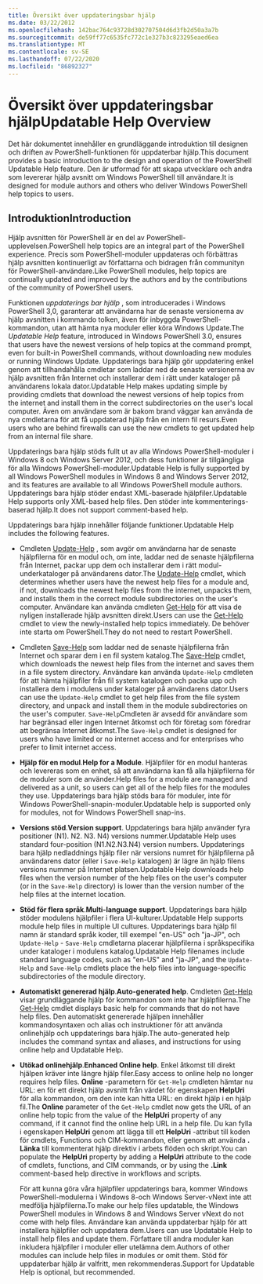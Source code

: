 ```yaml
---
title: Översikt över uppdateringsbar hjälp
ms.date: 03/22/2012
ms.openlocfilehash: 142bac764c93728d302707504d6d3fb2d50a3a7b
ms.sourcegitcommit: de59ff77c6535fc772c1e327b3c823295eaed6ea
ms.translationtype: MT
ms.contentlocale: sv-SE
ms.lasthandoff: 07/22/2020
ms.locfileid: "86892327"
---
```

# <a name="updatable-help-overview"></a><span data-ttu-id="c6b47-102">Översikt över uppdateringsbar hjälp</span><span class="sxs-lookup"><span data-stu-id="c6b47-102">Updatable Help Overview</span></span>

<span data-ttu-id="c6b47-103">Det här dokumentet innehåller en grundläggande introduktion till designen och driften av PowerShell-funktionen för uppdaterbar hjälp.</span><span class="sxs-lookup"><span data-stu-id="c6b47-103">This document provides a basic introduction to the design and operation of the PowerShell Updatable Help feature.</span></span> <span data-ttu-id="c6b47-104">Den är utformad för att skapa utvecklare och andra som levererar hjälp avsnitt om Windows PowerShell till användare.</span><span class="sxs-lookup"><span data-stu-id="c6b47-104">It is designed for module authors and others who deliver Windows PowerShell help topics to users.</span></span>

## <a name="introduction"></a><span data-ttu-id="c6b47-105">Introduktion</span><span class="sxs-lookup"><span data-stu-id="c6b47-105">Introduction</span></span>

<span data-ttu-id="c6b47-106">Hjälp avsnitten för PowerShell är en del av PowerShell-upplevelsen.</span><span class="sxs-lookup"><span data-stu-id="c6b47-106">PowerShell help topics are an integral part of the PowerShell experience.</span></span> <span data-ttu-id="c6b47-107">Precis som PowerShell-moduler uppdateras och förbättras hjälp avsnitten kontinuerligt av författarna och bidragen från communityn för PowerShell-användare.</span><span class="sxs-lookup"><span data-stu-id="c6b47-107">Like PowerShell modules, help topics are continually updated and improved by the authors and by the contributions of the community of PowerShell users.</span></span>

<span data-ttu-id="c6b47-108">Funktionen *uppdaterings bar hjälp* , som introducerades i Windows PowerShell 3,0, garanterar att användarna har de senaste versionerna av hjälp avsnitten i kommando tolken, även för inbyggda PowerShell-kommandon, utan att hämta nya moduler eller köra Windows Update.</span><span class="sxs-lookup"><span data-stu-id="c6b47-108">The *Updatable Help* feature, introduced in Windows PowerShell 3.0, ensures that users have the newest versions of help topics at the command prompt, even for built-in PowerShell commands, without downloading new modules or running Windows Update.</span></span> <span data-ttu-id="c6b47-109">Uppdaterings bara hjälp gör uppdatering enkel genom att tillhandahålla cmdletar som laddar ned de senaste versionerna av hjälp avsnitten från Internet och installerar dem i rätt under kataloger på användarens lokala dator.</span><span class="sxs-lookup"><span data-stu-id="c6b47-109">Updatable Help makes updating simple by providing cmdlets that download the newest versions of help topics from the internet and install them in the correct subdirectories on the user's local computer.</span></span> <span data-ttu-id="c6b47-110">Även om användare som är bakom brand väggar kan använda de nya cmdletarna för att få uppdaterad hjälp från en intern fil resurs.</span><span class="sxs-lookup"><span data-stu-id="c6b47-110">Even users who are behind firewalls can use the new cmdlets to get updated help from an internal file share.</span></span>

<span data-ttu-id="c6b47-111">Uppdaterings bara hjälp stöds fullt ut av alla Windows PowerShell-moduler i Windows 8 och Windows Server 2012, och dess funktioner är tillgängliga för alla Windows PowerShell-moduler.</span><span class="sxs-lookup"><span data-stu-id="c6b47-111">Updatable Help is fully supported by all Windows PowerShell modules in Windows 8 and Windows Server 2012, and its features are available to all Windows PowerShell module authors.</span></span> <span data-ttu-id="c6b47-112">Uppdaterings bara hjälp stöder endast XML-baserade hjälpfiler.</span><span class="sxs-lookup"><span data-stu-id="c6b47-112">Updatable Help supports only XML-based help files.</span></span> <span data-ttu-id="c6b47-113">Den stöder inte kommenterings-baserad hjälp.</span><span class="sxs-lookup"><span data-stu-id="c6b47-113">It does not support comment-based help.</span></span>

<span data-ttu-id="c6b47-114">Uppdaterings bara hjälp innehåller följande funktioner.</span><span class="sxs-lookup"><span data-stu-id="c6b47-114">Updatable Help includes the following features.</span></span>

- <span data-ttu-id="c6b47-115">Cmdleten [Update-Help](/powershell/module/Microsoft.PowerShell.Core/Update-Help) , som avgör om användarna har de senaste hjälpfilerna för en modul och, om inte, laddar ned de senaste hjälpfilerna från Internet, packar upp dem och installerar dem i rätt modul-underkataloger på användarens dator.</span><span class="sxs-lookup"><span data-stu-id="c6b47-115">The [Update-Help](/powershell/module/Microsoft.PowerShell.Core/Update-Help) cmdlet, which determines whether users have the newest help files for a module and, if not, downloads the newest help files from the internet, unpacks them, and installs them in the correct module subdirectories on the user's computer.</span></span> <span data-ttu-id="c6b47-116">Användare kan använda cmdleten [Get-Help](/powershell/module/Microsoft.PowerShell.Core/Get-Help) för att visa de nyligen installerade hjälp avsnitten direkt.</span><span class="sxs-lookup"><span data-stu-id="c6b47-116">Users can use the [Get-Help](/powershell/module/Microsoft.PowerShell.Core/Get-Help) cmdlet to view the newly-installed help topics immediately.</span></span> <span data-ttu-id="c6b47-117">De behöver inte starta om PowerShell.</span><span class="sxs-lookup"><span data-stu-id="c6b47-117">They do not need to restart PowerShell.</span></span>

- <span data-ttu-id="c6b47-118">Cmdleten [Save-Help](/powershell/module/Microsoft.PowerShell.Core/Save-Help) som laddar ned de senaste hjälpfilerna från Internet och sparar dem i en fil system katalog.</span><span class="sxs-lookup"><span data-stu-id="c6b47-118">The [Save-Help](/powershell/module/Microsoft.PowerShell.Core/Save-Help) cmdlet, which downloads the newest help files from the internet and saves them in a file system directory.</span></span> <span data-ttu-id="c6b47-119">Användare kan använda `Update-Help` cmdleten för att hämta hjälpfiler från fil system katalogen och packa upp och installera dem i modulens under kataloger på användarens dator.</span><span class="sxs-lookup"><span data-stu-id="c6b47-119">Users can use the `Update-Help` cmdlet to get help files from the file system directory, and unpack and install them in the module subdirectories on the user's computer.</span></span> <span data-ttu-id="c6b47-120">`Save-Help`Cmdleten är avsedd för användare som har begränsad eller ingen Internet åtkomst och för företag som föredrar att begränsa Internet åtkomst.</span><span class="sxs-lookup"><span data-stu-id="c6b47-120">The `Save-Help` cmdlet is designed for users who have limited or no internet access and for enterprises who prefer to limit internet access.</span></span>

- <span data-ttu-id="c6b47-121">**Hjälp för en modul**.</span><span class="sxs-lookup"><span data-stu-id="c6b47-121">**Help for a Module**.</span></span> <span data-ttu-id="c6b47-122">Hjälpfiler för en modul hanteras och levereras som en enhet, så att användarna kan få alla hjälpfilerna för de moduler som de använder.</span><span class="sxs-lookup"><span data-stu-id="c6b47-122">Help files for a module are managed and delivered as a unit, so users can get all of the help files for the modules they use.</span></span> <span data-ttu-id="c6b47-123">Uppdaterings bara hjälp stöds bara för moduler, inte för Windows PowerShell-snapin-moduler.</span><span class="sxs-lookup"><span data-stu-id="c6b47-123">Updatable help is supported only for modules, not for Windows PowerShell snap-ins.</span></span>

- <span data-ttu-id="c6b47-124">**Versions stöd**.</span><span class="sxs-lookup"><span data-stu-id="c6b47-124">**Version support**.</span></span> <span data-ttu-id="c6b47-125">Uppdaterings bara hjälp använder fyra positioner (N1). N2. N3. N4) versions nummer.</span><span class="sxs-lookup"><span data-stu-id="c6b47-125">Updatable Help uses standard four-position (N1.N2.N3.N4) version numbers.</span></span>
  <span data-ttu-id="c6b47-126">Uppdaterings bara hjälp nedladdnings hjälp filer när versions numret för hjälpfilerna på användarens dator (eller i `Save-Help` katalogen) är lägre än hjälp filens versions nummer på Internet platsen.</span><span class="sxs-lookup"><span data-stu-id="c6b47-126">Updatable Help downloads help files when the version number of the help files on the user's computer (or in the `Save-Help` directory) is lower than the version number of the help files at the internet location.</span></span>

- <span data-ttu-id="c6b47-127">**Stöd för flera språk**.</span><span class="sxs-lookup"><span data-stu-id="c6b47-127">**Multi-language support**.</span></span> <span data-ttu-id="c6b47-128">Uppdaterings bara hjälp stöder modulens hjälpfiler i flera UI-kulturer.</span><span class="sxs-lookup"><span data-stu-id="c6b47-128">Updatable Help supports module help files in multiple UI cultures.</span></span>
  <span data-ttu-id="c6b47-129">Uppdaterings bara hjälp fil namn är standard språk koder, till exempel "en-US" och "ja-JP", och `Update-Help` - `Save-Help` cmdletarna placerar hjälpfilerna i språkspecifika under kataloger i modulens katalog.</span><span class="sxs-lookup"><span data-stu-id="c6b47-129">Updatable Help filenames include standard language codes, such as "en-US" and "ja-JP", and the `Update-Help` and `Save-Help` cmdlets place the help files into language-specific subdirectories of the module directory.</span></span>

- <span data-ttu-id="c6b47-130">**Automatiskt genererad hjälp**.</span><span class="sxs-lookup"><span data-stu-id="c6b47-130">**Auto-generated help**.</span></span> <span data-ttu-id="c6b47-131">Cmdleten [Get-Help](/powershell/module/Microsoft.PowerShell.Core/Get-Help) visar grundläggande hjälp för kommandon som inte har hjälpfilerna.</span><span class="sxs-lookup"><span data-stu-id="c6b47-131">The [Get-Help](/powershell/module/Microsoft.PowerShell.Core/Get-Help) cmdlet displays basic help for commands that do not have help files.</span></span> <span data-ttu-id="c6b47-132">Den automatiskt genererade hjälpen innehåller kommandosyntaxen och alias och instruktioner för att använda onlinehjälp och uppdaterings bara hjälp.</span><span class="sxs-lookup"><span data-stu-id="c6b47-132">The auto-generated help includes the command syntax and aliases, and instructions for using online help and Updatable Help.</span></span>

- <span data-ttu-id="c6b47-133">**Utökad onlinehjälp**.</span><span class="sxs-lookup"><span data-stu-id="c6b47-133">**Enhanced Online help**.</span></span> <span data-ttu-id="c6b47-134">Enkel åtkomst till direkt hjälpen kräver inte längre hjälp filer.</span><span class="sxs-lookup"><span data-stu-id="c6b47-134">Easy access to online help no longer requires help files.</span></span> <span data-ttu-id="c6b47-135">**Online** -parametern för `Get-Help` cmdleten hämtar nu URL: en för ett direkt hjälp avsnitt från värdet för egenskapen **HelpUri** för alla kommandon, om den inte kan hitta URL: en direkt hjälp i en hjälp fil.</span><span class="sxs-lookup"><span data-stu-id="c6b47-135">The **Online** parameter of the `Get-Help` cmdlet now gets the URL of an online help topic from the value of the **HelpUri** property of any command, if it cannot find the online help URL in a help file.</span></span> <span data-ttu-id="c6b47-136">Du kan fylla i egenskapen **HelpUri** genom att lägga till ett **HelpUri** -attribut till koden för cmdlets, Functions och CIM-kommandon, eller genom att använda **. Länka** till kommenterat hjälp direktiv i arbets flöden och skript.</span><span class="sxs-lookup"><span data-stu-id="c6b47-136">You can populate the **HelpUri** property by adding a **HelpUri** attribute to the code of cmdlets, functions, and CIM commands, or by using the **.Link** comment-based help directive in workflows and scripts.</span></span>

  <span data-ttu-id="c6b47-137">För att kunna göra våra hjälpfiler uppdaterings bara, kommer Windows PowerShell-modulerna i Windows 8-och Windows Server-vNext inte att medfölja hjälpfilerna.</span><span class="sxs-lookup"><span data-stu-id="c6b47-137">To make our help files updatable, the Windows PowerShell modules in Windows 8 and Windows Server vNext do not come with help files.</span></span> <span data-ttu-id="c6b47-138">Användare kan använda uppdaterbar hjälp för att installera hjälpfiler och uppdatera dem.</span><span class="sxs-lookup"><span data-stu-id="c6b47-138">Users can use Updatable Help to install help files and update them.</span></span> <span data-ttu-id="c6b47-139">Författare till andra moduler kan inkludera hjälpfiler i moduler eller utelämna dem.</span><span class="sxs-lookup"><span data-stu-id="c6b47-139">Authors of other modules can include help files in modules or omit them.</span></span> <span data-ttu-id="c6b47-140">Stöd för uppdaterbar hjälp är valfritt, men rekommenderas.</span><span class="sxs-lookup"><span data-stu-id="c6b47-140">Support for Updatable Help is optional, but recommended.</span></span>
